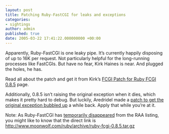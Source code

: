 ```yaml
---
layout: post
title: Patching Ruby-FastCGI for leaks and exceptions
categories:
- sightings
author: admin
published: true
date: 2005-03-22 17:41:22.000000000 +00:00
---
```

<p>Apparently, Ruby-FastCGI is one leaky pipe. It&#8217;s currently happily disposing of up to 16K per request. Not particularly helpful for the long-running processes like FastCGIs. But have no fear, Kirk Haines is near. And plugged the holes, he has.</p>
<p>Read all about the patch and get it from Kirk&#8217;s <a href="http://enigo.com/projects/iowa/fcgipatch.html"><span class="caps">FCGI</span> Patch for Ruby <span class="caps">FCGI</span> 0.8.5</a> page.</p>
<p>Additionally, 0.8.5 isn&#8217;t raising the original exception when it dies, which makes it pretty hard to debug. But luckily, Aredridel made a <a href="http://www.rubyonrails.com/media/patches/fastcgi_0-8-5_original_exception.diff">patch to get the original exception bubbled up</a> a while back. Apply that while you&#8217;re at it.</p>
<p>Note: As Ruby-FastCGI has <a href="http://redhanded.hobix.com/cult/nahiVacuumsAndAimsFebrezeAtRaa.html">temporarily disappeared</a> from the <span class="caps">RAA</span> listing, you might like to know that the direct link is <a href="http://www.moonwolf.com/ruby/archive/ruby-fcgi-0.8.5.tar.gz">http://www.moonwolf.com/ruby/archive/ruby-fcgi-0.8.5.tar.gz</a></p>
